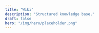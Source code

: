 ```yaml
---
title: "Wiki"
description: "Structured knowledge base."
draft: false
hero: "/img/hero/placeholder.png"
---
```


